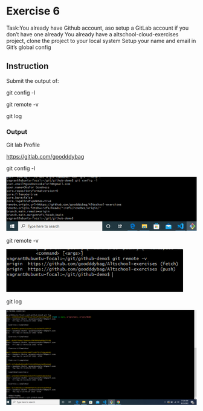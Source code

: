 # Exercise 6


Task:You already have Github account, aso setup a GitLab account if you don’t have one already
You already have a altschool-cloud-exercises project, clone the project to your local system
Setup your name and email in Git’s global config

## Instruction

Submit the output of:

git config -l

git remote -v

git log


### Output


Git lab Profile

https://gitlab.com/goodddybag

git config -l

![git config -l](../Screenshot/git%20config%20-l.png)

git remote -v

![git remote -v](../Screenshot/git%20remote%20-v.png)

git log

![git log](../Screenshot/git%20log.png)


